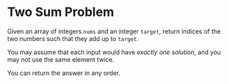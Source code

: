 # Two Sum Problem

Given an array of integers ```nums``` and an integer ```target```, return indices of the two numbers such that they add up to ```target```.

You may assume that each input would have *exactly one solution*, and you may not use the same element twice.

You can return the answer in any order.
                    
                    
 
